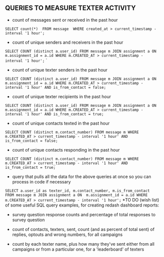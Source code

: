 ## QUERIES TO MEASURE TEXTER ACTIVITY

* count of messages sent or received in the past hour

`SELECT count(*) 
FROM message 
WHERE created_at > current_timestamp - interval '1 hour';
` 

* count of unique senders and receivers in the past hour

`SELECT COUNT (distinct a.user_id)
FROM message m
JOIN assignment a
ON m.assignment_id = a.id
WHERE m.CREATED_AT > current_timestamp - interval '1 hour';`
`
* count of unique texter senders in the past hour

`
SELECT COUNT (distinct a.user_id)
FROM message m
JOIN assignment a
ON m.assignment_id = a.id
WHERE m.CREATED_AT > current_timestamp - interval '1 hour'
AND is_from_contact = false;
`

* count of unique texter recipients in the past hour

`
SELECT COUNT (distinct a.user_id)
FROM message m
JOIN assignment a
ON m.assignment_id = a.id
WHERE m.CREATED_AT > current_timestamp - interval '1 hour'
AND is_from_contact = true;
`

* count of unique contacts texted in the past hour

`
SELECT COUNT (distinct m.contact_number)
FROM message m
WHERE m.CREATED_AT > current_timestamp - interval '1 hour'
AND is_from_contact = false;
`

* count of unique contacts responding in the past hour

`
SELECT COUNT (distinct m.contact_number)
FROM message m
WHERE m.CREATED_AT > current_timestamp - interval '1 hour'
AND is_from_contact = true;
`

* query that pulls all the data for the above queries at once so you can process in code if necessary

`
SELECT a.user_id as texter_id, m.contact_number, m.is_from_contact
FROM message m
JOIN assignment a
ON  m.assignment_id = a.id
WHERE m.CREATED_AT > current_timestamp - interval '1 hour';
`
*TO DO (wish list) of some useful SQL query examples, for creating redash dashboard reports:

* survey question response counts and percentage of total responses to survey question

* count of contacts, texters, sent, count (and as percent of total sent) of replies, optouts and wrong numbers, for all campaigns

* count by each texter name, plus how many they've sent either from all campaigns or from a particular one, for a 'leaderboard' of texters
